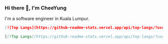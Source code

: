 ### Hi there 👋, I'm CheeYung

I'm a software engineer in Kuala Lumpur.

```md
[![Top Langs](https://github-readme-stats.vercel.app/api/top-langs/?username=anuraghazra)](https://github.com/anuraghazra/github-readme-stats)
```

```md
[[!Top Langs](https://github-readme-stats.vercel.app/api/top-langs/?username=pehcy&hide=shell,html,css,vim,emacs,Roff,Dockerfile,Makefile%20lisp,go&layout=compact&langs_count=12)](https://github.com/anuraghazra/github-readme-stats)
```

<!--
**pehcy/pehcy** is a ✨ _special_ ✨ repository because its `README.md` (this file) appears on your GitHub profile.

Here are some ideas to get you started:

- 🔭 I’m currently working on ...
- 🌱 I’m currently learning ...
- 👯 I’m looking to collaborate on ...
- 🤔 I’m looking for help with ...
- 💬 Ask me about ...
- 📫 How to reach me: ...
- 😄 Pronouns: ...
- ⚡ Fun fact: ...
-->
